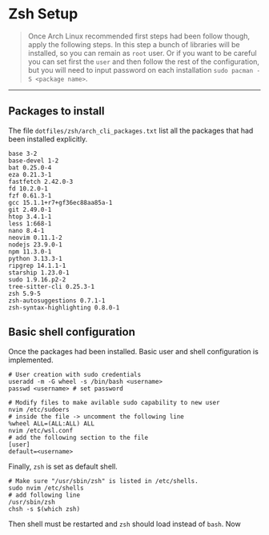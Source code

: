 # Zsh Setup
> Once Arch Linux recommended first steps had been follow though, apply the following steps. In this step a bunch of libraries will be installed, so you can remain as `root` user. Or if you want to be careful you can set first the `user` and then follow the rest of the configuration, but you will need to input password on each installation `sudo pacman -S <package name>`.
---
## Packages to install
The file `dotfiles/zsh/arch_cli_packages.txt` list all the packages that had been installed explicitly.

```
base 3-2
base-devel 1-2
bat 0.25.0-4
eza 0.21.3-1
fastfetch 2.42.0-3
fd 10.2.0-1
fzf 0.61.3-1
gcc 15.1.1+r7+gf36ec88aa85a-1
git 2.49.0-1
htop 3.4.1-1
less 1:668-1
nano 8.4-1
neovim 0.11.1-2
nodejs 23.9.0-1
npm 11.3.0-1
python 3.13.3-1
ripgrep 14.1.1-1
starship 1.23.0-1
sudo 1.9.16.p2-2
tree-sitter-cli 0.25.3-1
zsh 5.9-5
zsh-autosuggestions 0.7.1-1
zsh-syntax-highlighting 0.8.0-1
```

## Basic shell configuration
Once the packages had been installed. Basic user and shell configuration is implemented.

```
# User creation with sudo credentials
useradd -m -G wheel -s /bin/bash <username>
passwd <username> # set password

# Modify files to make avilable sudo capability to new user
nvim /etc/sudoers
# inside the file -> uncomment the following line
%wheel ALL=(ALL:ALL) ALL
nvim /etc/wsl.conf
# add the following section to the file
[user]
default=<username>
```

Finally, `zsh` is set as default shell.

```
# Make sure "/usr/sbin/zsh" is listed in /etc/shells.
sudo nvim /etc/shells
# add following line
/usr/sbin/zsh
chsh -s $(which zsh)
```

Then shell must be restarted and `zsh` should load instead of `bash`. Now 
